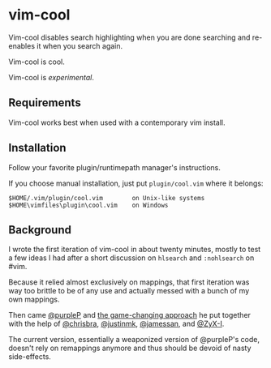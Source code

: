 # vim-cool

Vim-cool disables search highlighting when you are done searching and re-enables it when you search again.

Vim-cool is cool.

Vim-cool is *experimental*.

## Requirements

Vim-cool works best when used with a contemporary vim install.

## Installation

Follow your favorite plugin/runtimepath manager's instructions.

If you choose manual installation, just put `plugin/cool.vim` where it belongs:

    $HOME/.vim/plugin/cool.vim        on Unix-like systems
    $HOME\vimfiles\plugin\cool.vim    on Windows

## Background

I wrote the first iteration of vim-cool in about twenty minutes, mostly to test a few ideas I had after a short discussion on `hlsearch` and `:nohlsearch` on #vim.

Because it relied almost exclusively on mappings, that first iteration was way too brittle to be of any use and actually messed with a bunch of my own mappings.

Then came [@purpleP](https://github.com/purpleP) and [the game-changing approach](https://github.com/romainl/vim-cool/issues/9) he put together with the help of [@chrisbra](https://github.com/chrisbra), [@justinmk](https://github.com/justinmk), [@jamessan](https://github.com/jamessan), and [@ZyX-I](https://github.com/ZyX-I).

The current version, essentially a weaponized version of @purpleP's code, doesn't rely on remappings anymore and thus should be devoid of nasty side-effects.

